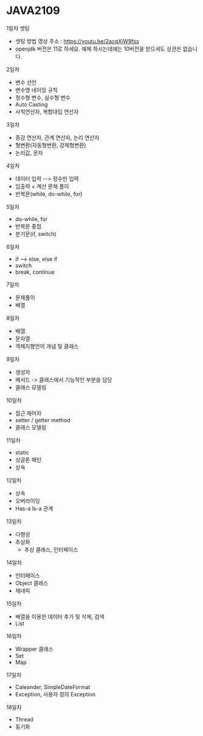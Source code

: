 # JAVA2109
1일차 셋팅
  - 셋팅 방법 영상 주소 : https://youtu.be/2acqXjW9fss
  - openjdk 버전은 11로 하세요. 예제 하시는데에는 10버전을 받으셔도 상관은 없습니다.
  
2일차 
  - 변수 선언
  - 변수명 네이밍 규칙
  - 정수형 변수, 실수형 변수
  - Auto Casting
  - 사칙연산자, 복합대입 연산자

3일차
  - 증감 연산자, 관계 연산자, 논리 연산자
  - 형변환(자동형변환, 강제형변환)
  - 논리값, 문자

4일차
  - 데이터 입력 --> 정수만 입력
  - 입출력 + 계산 문제 풀이
  - 반복문(while, do-while, for)

5일차
  - do-while, for
  - 반복문 중첩
  - 분기문(if, switch)

6일차
  - if --> else, else if
  - switch
  - break, continue

7일차
  - 문제풀이
  - 배열

8일차
  - 배열
  - 문자열
  - 객체지향언어 개념 및 클래스

9일차
  - 생성자
  - 메서드 -> 클래스에서 기능적인 부분을 담당
  - 클래스 모델링

10일차
  - 접근 제어자
  - setter / getter method
  - 클래스 모델링

11일차
  - static
  - 싱글톤 패턴
  - 상속

12일차
  - 상속
  - 오버라이딩
  - Has-a Is-a 관계

13일차
  - 다형성
  - 추상화
    - 추상 클래스, 인터페이스

14일차
  - 인터페이스
  - Object 클래스
  - 제네릭

15일차
  - 배열을 이용한 데이터 추가 및 삭제, 검색
  - List

16일차
  - Wrapper 클래스
  - Set
  - Map

17일차
  - Caleander, SimpleDateFormat
  - Exception, 사용자 정의 Exception

18일차
  - Thread
  - 동기화